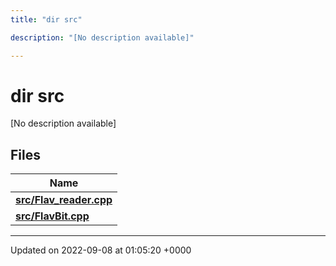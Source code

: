 ```yaml
---
title: "dir src"

description: "[No description available]"

---
```


# dir src

[No description available]

## Files

| Name           |
| -------------- |
| **[src/Flav_reader.cpp](/documentation/code/files/flav__reader_8cpp/)**  |
| **[src/FlavBit.cpp](/documentation/code/files/flavbit_8cpp/)**  |






-------------------------------

Updated on 2022-09-08 at 01:05:20 +0000
